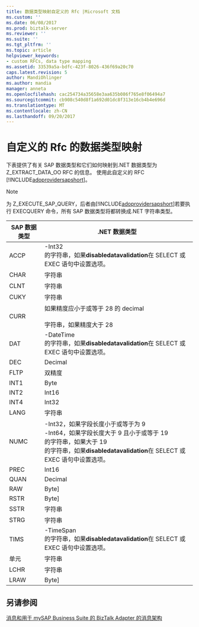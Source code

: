 ```yaml
---
title: 数据类型映射自定义的 Rfc |Microsoft 文档
ms.custom: ''
ms.date: 06/08/2017
ms.prod: biztalk-server
ms.reviewer: ''
ms.suite: ''
ms.tgt_pltfrm: ''
ms.topic: article
helpviewer_keywords:
- custom RFCs, data type mapping
ms.assetid: 33539a5a-bdfc-423f-8026-436f69a20c70
caps.latest.revision: 5
author: MandiOhlinger
ms.author: mandia
manager: anneta
ms.openlocfilehash: cac254734a35658e3aa635b086f765e8f06494a7
ms.sourcegitcommit: cb908c540d8f1a692d01dc8f313e16cb4b4e696d
ms.translationtype: MT
ms.contentlocale: zh-CN
ms.lasthandoff: 09/20/2017
---
```

# <a name="data-type-mapping-for-custom-rfcs"></a>自定义的 Rfc 的数据类型映射
下表提供了有关 SAP 数据类型和它们如何映射到.NET 数据类型为 Z_EXTRACT_DATA_OO RFC 的信息。 使用此自定义的 RFC [!INCLUDE[adoprovidersapshort](../../includes/adoprovidersapshort-md.md)]。  
  
> [!NOTE]
>  为 Z_EXECUTE_SAP_QUERY，后者由[!INCLUDE[adoprovidersapshort](../../includes/adoprovidersapshort-md.md)]若要执行 EXECQUERY 命令，所有 SAP 数据类型将都转换成.NET 字符串类型。  
  
|SAP 数据类型|.NET 数据类型|  
|-------------------|--------------------|  
|ACCP|-Int32<br />的字符串，如果**disabledatavalidation**在 SELECT 或 EXEC 语句中设置选项。|  
|CHAR|字符串|  
|CLNT|字符串|  
|CUKY|字符串|  
|CURR|如果精度应小于或等于 28 的 decimal<br /><br /> 字符串，如果精度大于 28|  
|DAT|-DateTime<br />的字符串，如果**disabledatavalidation**在 SELECT 或 EXEC 语句中设置选项。|  
|DEC|Decimal|  
|FLTP|双精度|  
|INT1|Byte|  
|INT2|Int16|  
|INT4|Int32|  
|LANG|字符串|  
|NUMC|-Int32，如果字段长度小于或等于为 9<br />-Int64，如果字段长度大于 9 且小于或等于 19<br />的字符串，如果大于 19<br />的字符串，如果**disabledatavalidation**在 SELECT 或 EXEC 语句中设置选项。|  
|PREC|Int16|  
|QUAN|Decimal|  
|RAW|Byte]|  
|RSTR|Byte]|  
|SSTR|字符串|  
|STRG|字符串|  
|TIMS|-TimeSpan<br />的字符串，如果**disabledatavalidation**在 SELECT 或 EXEC 语句中设置选项。|  
|单元|字符串|  
|LCHR|字符串|  
|LRAW|Byte]|  
  
## <a name="see-also"></a>另请参阅  
 [消息和用于 mySAP Business Suite 的 BizTalk Adapter 的消息架构](../../adapters-and-accelerators/adapter-sap/messages-and-message-schemas-for-biztalk-adapter-for-mysap-business-suite.md)
